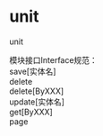 # unit
unit



模块接口Interface规范：   
save[实体名]    
delete  
delete[ByXXX]  
update[实体名]  
get[ByXXX]  
page  


